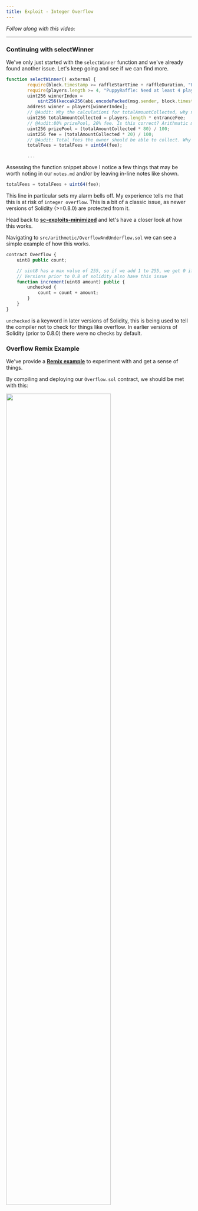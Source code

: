 ```yaml
---
title: Exploit - Integer Overflow
---
```


_Follow along with this video:_

---

### Continuing with selectWinner

We've only just started with the `selectWinner` function and we've already found another issue. Let's keep going and see if we can find more.

```js
function selectWinner() external {
        require(block.timestamp >= raffleStartTime + raffleDuration, "PuppyRaffle: Raffle not over");
        require(players.length >= 4, "PuppyRaffle: Need at least 4 players");
        uint256 winnerIndex =
            uint256(keccak256(abi.encodePacked(msg.sender, block.timestamp, block.difficulty))) % players.length;
        address winner = players[winnerIndex];
        // @Audit: Why the calculationi for totalAmountCollected, why not address(this).balance?
        uint256 totalAmountCollected = players.length * entranceFee;
        // @Audit:80% prizePool, 20% fee. Is this correct? Arithmatic may lead to precision loss
        uint256 prizePool = (totalAmountCollected * 80) / 100;
        uint256 fee = (totalAmountCollected * 20) / 100;
        // @Audit: Total fees the owner should be able to collect. Why the casting? Overflow.
        totalFees = totalFees + uint64(fee);

        ...
```

Assessing the function snippet above I notice a few things that may be worth noting in our `notes.md` and/or by leaving in-line notes like shown.

```js
totalFees = totalFees + uint64(fee);
```

This line in particular sets my alarm bells off. My experience tells me that this is at risk of `integer overflow`. This is a bit of a classic issue, as newer versions of Solidity (>=0.8.0) are protected from it.

Head back to [**sc-exploits-minimized**](https://github.com/Cyfrin/sc-exploits-minimized) and let's have a closer look at how this works.

Navigating to `src/arithmetic/OverflowAndUnderflow.sol` we can see a simple example of how this works.

```js
contract Overflow {
    uint8 public count;

    // uint8 has a max value of 255, so if we add 1 to 255, we get 0 if it's unchecked!
    // Versions prior to 0.8 of solidity also have this issue
    function increment(uint8 amount) public {
        unchecked {
            count = count + amount;
        }
    }
}
```

`unchecked` is a keyword in later versions of Solidity, this is being used to tell the compiler not to check for things like overflow. In earlier versions of Solidity (prior to 0.8.0) there were no checks by default.

### Overflow Remix Example

We've provide a [**Remix example**](https://remix.ethereum.org/#url=https://github.com/Cyfrin/sc-exploits-minimized/blob/main/src/arithmetic/OverflowAndUnderflow.sol&lang=en&optimize=false&runs=200&evmVersion=null&version=soljson-v0.8.20+commit.a1b79de6.js) to experiment with and get a sense of things.

By compiling and deploying our `Overflow.sol` contract, we should be met with this:

<img src="/security-section-4/29-exploit-integer-overflow/overflow1.png" style="width: 75%; height: auto;">

The max value of a uint8 is 255. Our `count` variable starts at 0, so let's just pick a number to start with, say 200.

<img src="/security-section-4/29-exploit-integer-overflow/overflow2.png" style="width: 75%; height: auto;">

Calling increment updates our `count` variable. No problem so far. Now let's add 60 to our number. `count` should total 260, but what do you think we'll get?

<img src="/security-section-4/29-exploit-integer-overflow/overflow3.png" style="width: 75%; height: auto;">

We get 4! This is because our integer is hitting the cap of 255, and then wrapping back to 0.

> **Note:** This true for ints and uints in all versions of Solidity **prior to** 0.8.0.
>
> In Solidity versions 0.8.0+ `unchecked` is required to expose this vulnerability. Uints and ints are `checked` by default. If a max is surpassed in these versions, the transaction will revert.

The situation is the same in circumstances of `underflow`. An integer will wrap to the max value if reduced past it's limit. You can practice this with our remix example as well.

```js
contract Underflow {
    uint8 public count;

    // uint8 has a min value of 0, but if we subtract 1 from 0, we get 255 if it's unchecked!
    // Versions prior to 0.8 of solidity also have this issue
    function decrement() public {
        unchecked {
            count--;
        }
    }
}
```

### Precision Loss

The last vulnerability outlined in this repo is `precision loss`.

```js
contract PrecisionLoss {
    uint256 public moneyToSplitUp = 225;
    uint256 public users = 4;

    // This function will return 56, but we want it to return 56.25
    function shareMoney() public view returns (uint256) {
        return moneyToSplitUp / users;
    }
}
```

<img src="/security-section-4/29-exploit-integer-overflow/overflow4.png" style="width: 75%; height: auto;">

At its root, this is because Solidity doesn't support float point numbers. Any time we're performing a division operation, we need to be aware of this potential loss of precision.

### Wrap Up

A Proof of Concept/Code for this vulnerability should be pretty straightforward, so I won't be walking through one, but I challenge you to write one yourself.

If you get stuck - you can check out the [**audit-data**](https://github.com/Cyfrin/4-puppy-raffle-audit/tree/audit-data) branch of the Puppy Raffle Repo for guidance. **_Don't Cheat!_**

Let's keep going!
